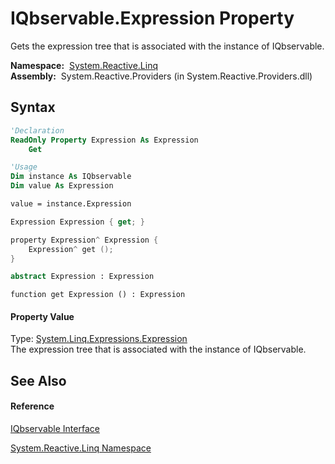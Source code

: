 # IQbservable.Expression Property

Gets the expression tree that is associated with the instance of IQbservable.

**Namespace:**  [System.Reactive.Linq](System.Reactive.Linq\System.Reactive.Linq.md)  
**Assembly:**  System.Reactive.Providers (in System.Reactive.Providers.dll)

## Syntax

```vb
'Declaration
ReadOnly Property Expression As Expression
    Get
```

```vb
'Usage
Dim instance As IQbservable
Dim value As Expression

value = instance.Expression
```

```csharp
Expression Expression { get; }
```

```c++
property Expression^ Expression {
    Expression^ get ();
}
```

```fsharp
abstract Expression : Expression
```

```jscript
function get Expression () : Expression
```

#### Property Value

Type: [System.Linq.Expressions.Expression](https://msdn.microsoft.com/en-us/library/Bb356138)  
The expression tree that is associated with the instance of IQbservable.

## See Also

#### Reference

[IQbservable Interface](IQbservable\IQbservable.md)

[System.Reactive.Linq Namespace](System.Reactive.Linq\System.Reactive.Linq.md)





